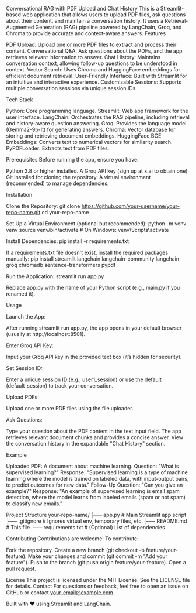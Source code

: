 Conversational RAG with PDF Upload and Chat History
This is a Streamlit-based web application that allows users to upload PDF files, ask questions about their content, and maintain a conversation history. It uses a Retrieval-Augmented Generation (RAG) pipeline powered by LangChain, Groq, and Chroma to provide accurate and context-aware answers.
Features

PDF Upload: Upload one or more PDF files to extract and process their content.
Conversational Q&A: Ask questions about the PDFs, and the app retrieves relevant information to answer.
Chat History: Maintains conversation context, allowing follow-up questions to be understood in context.
Vector Search: Uses Chroma and HuggingFace embeddings for efficient document retrieval.
User-Friendly Interface: Built with Streamlit for an intuitive and interactive experience.
Customizable Sessions: Supports multiple conversation sessions via unique session IDs.

Tech Stack

Python: Core programming language.
Streamlit: Web app framework for the user interface.
LangChain: Orchestrates the RAG pipeline, including retrieval and history-aware question answering.
Groq: Provides the language model (Gemma2-9b-It) for generating answers.
Chroma: Vector database for storing and retrieving document embeddings.
HuggingFace BGE Embeddings: Converts text to numerical vectors for similarity search.
PyPDFLoader: Extracts text from PDF files.

Prerequisites
Before running the app, ensure you have:

Python 3.8 or higher installed.
A Groq API key (sign up at x.ai to obtain one).
Git installed for cloning the repository.
A virtual environment (recommended) to manage dependencies.

Installation

Clone the Repository:
git clone https://github.com/your-username/your-repo-name.git
cd your-repo-name


Set Up a Virtual Environment (optional but recommended):
python -m venv venv
source venv/bin/activate  # On Windows: venv\Scripts\activate


Install Dependencies:
pip install -r requirements.txt

If a requirements.txt file doesn't exist, install the required packages manually:
pip install streamlit langchain langchain-community langchain-groq chromadb sentence-transformers pypdf


Run the Application:
streamlit run app.py

Replace app.py with the name of your Python script (e.g., main.py if you renamed it).


Usage

Launch the App:

After running streamlit run app.py, the app opens in your default browser (usually at http://localhost:8501).


Enter Groq API Key:

Input your Groq API key in the provided text box (it’s hidden for security).


Set Session ID:

Enter a unique session ID (e.g., user1_session) or use the default (default_session) to track your conversation.


Upload PDFs:

Upload one or more PDF files using the file uploader.


Ask Questions:

Type your question about the PDF content in the text input field.
The app retrieves relevant document chunks and provides a concise answer.
View the conversation history in the expandable "Chat History" section.



Example

Uploaded PDF: A document about machine learning.
Question: "What is supervised learning?"
Response: "Supervised learning is a type of machine learning where the model is trained on labeled data, with input-output pairs, to predict outcomes for new data."
Follow-Up Question: "Can you give an example?"
Response: "An example of supervised learning is email spam detection, where the model learns from labeled emails (spam or not spam) to classify new emails."

Project Structure
your-repo-name/
├── app.py              # Main Streamlit app script
├── .gitignore          # Ignores virtual env, temporary files, etc.
├── README.md           # This file
└── requirements.txt    # (Optional) List of dependencies

Contributing
Contributions are welcome! To contribute:

Fork the repository.
Create a new branch (git checkout -b feature/your-feature).
Make your changes and commit (git commit -m "Add your feature").
Push to the branch (git push origin feature/your-feature).
Open a pull request.

License
This project is licensed under the MIT License. See the LICENSE file for details.
Contact
For questions or feedback, feel free to open an issue on GitHub or contact your-email@example.com.

Built with ❤️ using Streamlit and LangChain.
